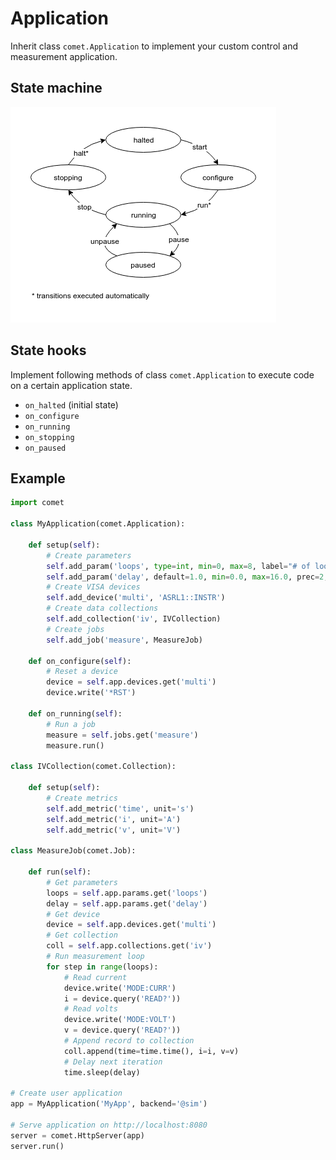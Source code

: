 # Application

Inherit class `comet.Application` to implement your custom control and measurement application.

## State machine

![application state machine](./images/app-state-machine.png "Application state machine")

## State hooks

Implement following methods of class `comet.Application` to execute code on a certain application state.

* `on_halted` (initial state)
* `on_configure`
* `on_running`
* `on_stopping`
* `on_paused`

## Example

```python
import comet

class MyApplication(comet.Application):

    def setup(self):
        # Create parameters
        self.add_param('loops', type=int, min=0, max=8, label="# of loops")
        self.add_param('delay', default=1.0, min=0.0, max=16.0, prec=2, unit='s')
        # Create VISA devices
        self.add_device('multi', 'ASRL1::INSTR')
        # Create data collections
        self.add_collection('iv', IVCollection)
        # Create jobs
        self.add_job('measure', MeasureJob)

    def on_configure(self):
        # Reset a device
        device = self.app.devices.get('multi')
        device.write('*RST')

    def on_running(self):
        # Run a job
        measure = self.jobs.get('measure')
        measure.run()

class IVCollection(comet.Collection):

    def setup(self):
        # Create metrics
        self.add_metric('time', unit='s')
        self.add_metric('i', unit='A')
        self.add_metric('v', unit='V')

class MeasureJob(comet.Job):

    def run(self):
        # Get parameters
        loops = self.app.params.get('loops')
        delay = self.app.params.get('delay')
        # Get device
        device = self.app.devices.get('multi')
        # Get collection
        coll = self.app.collections.get('iv')
        # Run measurement loop
        for step in range(loops):
            # Read current
            device.write('MODE:CURR')
            i = device.query('READ?'))
            # Read volts
            device.write('MODE:VOLT')
            v = device.query('READ?'))
            # Append record to collection
            coll.append(time=time.time(), i=i, v=v)
            # Delay next iteration
            time.sleep(delay)

# Create user application
app = MyApplication('MyApp', backend='@sim')

# Serve application on http://localhost:8080
server = comet.HttpServer(app)
server.run()
```
